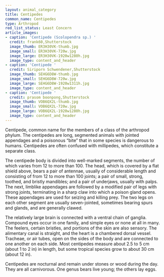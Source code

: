 ```yaml
---
layout: animal_category
title: Centipedes
common_name: Centipedes
type: Arthropod
red_list_status: Least Concern
article_images:
- caption: 'Centipede (Scolopendra sp.) '
  credit: frank60,Shutterstock
  image_thumb: ER3H30VK-thumb.jpg
  image_small: ER3H30VK-720w.jpg
  image_large: ER3H30VK-1920w1280h.jpg
  image_type: content_and_header
- caption: 'Centipede '
  credit: Siriporn Schwendener,Shutterstock
  image_thumb: SEHG6D8W-thumb.jpg
  image_small: SEHG6D8W-720w.jpg
  image_large: SEHG6D8W-1920w1311h.jpg
  image_type: content_and_header
- caption: 'Centipede '
  credit: prasom boonpong,Shutterstock
  image_thumb: VOB6QX2L-thumb.jpg
  image_small: VOB6QX2L-720w.jpg
  image_large: VOB6QX2L-1920w1280h.jpg
  image_type: content_and_header
---
```


Centipede, common name for the members of a class of the arthropod phylum. The centipedes are long, segmented animals with jointed appendages and a poisonous “bite” that in some species is dangerous to humans. Centipedes are often confused with millipedes, which constitute a separate class.

The centipede body is divided into well-marked segments, the number of which varies from 12 to more than 100. The head, which is covered by a flat shield above, bears a pair of antennae, usually of considerable length and consisting of from 12 to more than 100 joints; a pair of small, strong, toothed, and bristly mandibles; and a pair of underjaws, usually with palps. The next, limblike appendages are followed by a modified pair of legs with strong joints, terminating in a sharp claw into which a poison gland opens. These appendages are used for seizing and killing prey. The two legs on each other segment are usually seven-jointed, sometimes bearing spurs and glands, and are generally clawed.

The relatively large brain is connected with a ventral chain of ganglia. Compound eyes occur in one family, and simple eyes or none at all in many. The feelers, certain bristles, and portions of the skin are also sensory. The alimentary canal is straight, and the heart is a chambered dorsal vessel. Tracheae, or air tubes, open on the sides of the body and are connected to one another on each side. Most centipedes measure about 2.5 to 5 cm (about 1 to 2 in) in length, but some tropical species grow to about 30 cm (about 12 in).

Centipedes are nocturnal and remain under stones or wood during the day. They are all carnivorous. One genus bears live young; the others lay eggs.
